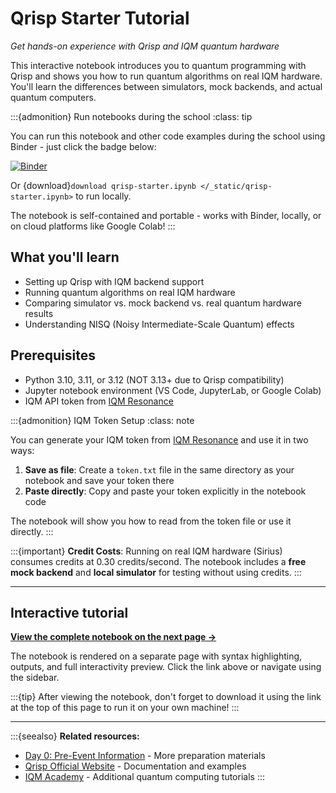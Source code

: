 # Qrisp Starter Tutorial

*Get hands-on experience with Qrisp and IQM quantum hardware*

This interactive notebook introduces you to quantum programming with Qrisp and shows you how to run quantum algorithms on real IQM hardware. You'll learn the differences between simulators, mock backends, and actual quantum computers.

:::{admonition} Run notebooks during the school
:class: tip

You can run this notebook and other code examples during the school using Binder - just click the badge below:

[![Binder](https://mybinder.org/badge_logo.svg)](https://mybinder.org/v2/gh/ENCCS/qas2025/HEAD?urlpath=%2Fdoc%2Ftree%2Fnotebooks)

Or {download}`download qrisp-starter.ipynb </_static/qrisp-starter.ipynb>` to run locally.

The notebook is self-contained and portable - works with Binder, locally, or on cloud platforms like Google Colab!
:::

## What you'll learn

- Setting up Qrisp with IQM backend support
- Running quantum algorithms on real IQM hardware
- Comparing simulator vs. mock backend vs. real quantum hardware results
- Understanding NISQ (Noisy Intermediate-Scale Quantum) effects

## Prerequisites

- Python 3.10, 3.11, or 3.12 (NOT 3.13+ due to Qrisp compatibility)
- Jupyter notebook environment (VS Code, JupyterLab, or Google Colab)
- IQM API token from [IQM Resonance](https://resonance.meetiqm.com/)

:::{admonition} IQM Token Setup
:class: note

You can generate your IQM token from [IQM Resonance](https://resonance.meetiqm.com/) and use it in two ways:

1. **Save as file**: Create a `token.txt` file in the same directory as your notebook and save your token there
2. **Paste directly**: Copy and paste your token explicitly in the notebook code

The notebook will show you how to read from the token file or use it directly.
:::

:::{important}
**Credit Costs**: Running on real IQM hardware (Sirius) consumes credits at 0.30 credits/second. The notebook includes a **free mock backend** and **local simulator** for testing without using credits.
:::

---

## Interactive tutorial

**[View the complete notebook on the next page →](qrisp-starter)**

The notebook is rendered on a separate page with syntax highlighting, outputs, and full interactivity preview. Click the link above or navigate using the sidebar.

:::{tip}
After viewing the notebook, don't forget to download it using the link at the top of this page to run it on your own machine!
:::

---

:::{seealso}
**Related resources:**
- [Day 0: Pre-Event Information](../../content/day0.md) - More preparation materials
- [Qrisp Official Website](https://qrisp.eu/) - Documentation and examples
- [IQM Academy](https://www.iqmacademy.com/) - Additional quantum computing tutorials
:::

